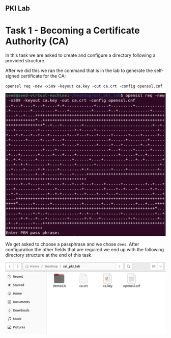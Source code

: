 ## PKI Lab

# Task 1 - Becoming a Certificate Authority (CA)

In this task we are asked to create and configure a directory following a provided structure.

After we did this we ran the command that is in the lab to generate the self-signed certificate for the CA:

`openssl req -new -x509 -keyout ca.key -out ca.crt -config openssl.cnf`

![Alt text](images/lb11i1.png)

We get asked to choose a passphrase and we chose `dees`. After configuration the other fields that are required we end up with the following directory structure at the end of this task.

![Alt text](images/lb11i2.png)
